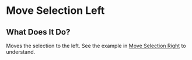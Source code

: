 # Move Selection Left

## What Does It Do?

Moves the selection to the left. See the example in [Move Selection Right](Move%20Selection%20Right.md#example) to understand.
